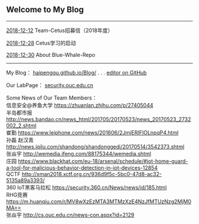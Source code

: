 ## Welcome to My Blog
---
[2018-12-12](./2018-12-12.jpg) Team-Cetus招募信（2018年度）

[2018-12-28](./2018-12-28.md) Cetus学习的启动

[2018-12-30](./2018-12-30.md) About Blue-Whale-Repo

----
My Blog：  [haipengqu.github.io/Blog/](https://haipengqu.github.io/Blog/)       .   .    .     [editor on GitHub](https://github.com/haipengqu/Blog/edit/master/README.md)  

Our LabPage：  [security.ouc.edu.cn](http://security.ouc.edu.cn)  

Some News of Our Team Members：  
信息安全@养鱼大学 https://zhuanlan.zhihu.com/p/27405044  
半岛都市报 http://news.bandao.cn/news_html/201705/20170523/news_20170523_2732002_2.shtml  
崔勤 https://www.leiphone.com/news/201606/2JmjERIFIOLnpqP4.html  
孙磊 赵汉青 http://news.iqilu.com/shandong/shandonggedi/20170514/3542373.shtml  
张焱宇 http://wemedia.ifeng.com/88175344/wemedia.shtml  
庄园 https://www.blackhat.com/eu-18/arsenal/schedule/#iot-home-guard-a-tool-for-malicious-behavior-detection-in-iot-devices-12854  
QCTF http://xman2018.xctf.org.cn/936d9f5c-5bc0-47d8-ac32-5135a89a3393/  
360 IoT黑客马拉松 https://security.360.cn/News/news/id/185.html  
RHG竞赛 https://m.huanqiu.com/r/MV8wXzEzMTA3MTMzXzE4NzJfMTUzNzg2MjM0MA==  
张焱宇 http://cs.ouc.edu.cn/news-con.aspx?id=2129  
